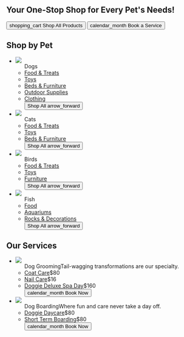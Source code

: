 <!-- raw HTML: start -->
<div>
<section class="hero">
        <h1>Your One-Stop Shop for Every Pet's Needs!</h1>
        <div class="btn-group">
            <button class="btn-filled-dark"><span class="material-symbols-outlined">
                    shopping_cart
                </span>Shop All Products</button>
            <button class="btn-outline-dark btn-hover-color"><span class="material-symbols-outlined">
                    calendar_month
                </span> Book a Service</button>
        </div>
    </section>
    <section>
        <h2>Shop by Pet</h2>
        <ul class="shop-pets">
            <li class="card-large card-light" id="sup-dog">
                <div class="card-image"><img src="https://ouch-cdn2.icons8.com/5ccPOQq69UKQcbmXfjvOScfFc9NXKG0Xu6DPNQ8b0f8/rs:fit:368:247/czM6Ly9pY29uczgu/b3VjaC1wcm9kLmFz/c2V0cy9wbmcvMTEw/LzFlODdiYzcyLTBl/OWEtNDFlNS05N2Ey/LTMzYTA4MDQ5MWU1/OC5wbmc.png"></div>
                <ul>
                    Dogs
                    <li><a href="#">Food &amp; Treats</a></li>
                    <li><a href="#">Toys</a></li>
                    <li><a href="#">Beds &amp; Furniture</a></li>
                    <li><a href="#">Outdoor Supplies</a></li>
                    <li><a href="#">Clothing</a></li>
                    <button class="btn-outline-light">Shop All<span class="material-symbols-outlined">
                            arrow_forward
                        </span></button>
                </ul>
            </li>
            <li class="card-large card-dark" id="sup-cat">
                <div class="card-image"><img src="https://ouch-cdn2.icons8.com/RjiKOF2gGKiIVnIMFi0O1a4aU7DoHfhbkXr2JbUYZ3A/rs:fit:368:313/czM6Ly9pY29uczgu/b3VjaC1wcm9kLmFz/c2V0cy9wbmcvMzEy/LzliNDQ3MmVlLWZh/YjMtNDQwNy1iOWVh/LWMwOTdlYWNjNWE3/NS5wbmc.png"></div>
                <ul>Cats
                    <li><a href="#">Food &amp; Treats</a></li>
                    <li><a href="#">Toys</a></li>
                    <li><a href="#">Beds &amp; Furniture</a></li>
                    <button class="btn-outline-dark">Shop All<span class="material-symbols-outlined">
                            arrow_forward
                        </span></button>
                </ul>
            </li>
            <li class="card-large card-dark" id="sup-bird">
                <div class="card-image"><img src="https://ouch-cdn2.icons8.com/DF-XRInvbvWS9fQSpWc_SegC3meXZK8BmE-PjrdrF3Q/rs:fit:368:396/czM6Ly9pY29uczgu/b3VjaC1wcm9kLmFz/c2V0cy9wbmcvNzI3/LzQyYWIyNzliLWJj/ZDgtNGEyMC04MGRi/LTk3MzU4YWFmNTVk/OS5wbmc.png"> </div>
                <ul>Birds
                    <li><a href="#">Food &amp; Treats</a></li>
                    <li><a href="#">Toys</a></li>
                    <li><a href="#">Furniture</a></li>
                    <button class="btn-outline-dark">Shop All<span class="material-symbols-outlined">
                            arrow_forward
                        </span></button>
                </ul>
            </li>
            <li class="card-large card-light" id="sup-fish">
                <div class="card-image"><img src="https://ouch-cdn2.icons8.com/41Pv7w9rcbn7II_gB2vwvVCQRYE5mvpca1ZbsvMujR0/rs:fit:368:368/czM6Ly9pY29uczgu/b3VjaC1wcm9kLmFz/c2V0cy9wbmcvNjE5/LzRlZjE1YTgyLTI3/NjYtNDlkNC1hMGE3/LWY4ZjRmNzhjM2M5/NS5wbmc.png"></div>
                <ul>
                    Fish
                    <li><a href="#">Food</a></li>
                    <li><a href="#">Aquariums</a></li>
                    <li><a href="#">Rocks &amp; Decorations</a></li>
                    <button class="btn-outline-light">Shop All<span class="material-symbols-outlined">
                            arrow_forward
                        </span></button>
                </ul>
            </li>
        </ul>
    </section>
    <section>
        <h2>Our Services</h2>
        <ul class="services">
            <li class="card-large card-dark card-wide" id="serv-groom">
                <div class="card-image"><img src="https://ouch-cdn2.icons8.com/T11rfGmMKgcStJyAFKNgtOfE79cadabx0DVMnvzA9Pk/rs:fit:368:313/czM6Ly9pY29uczgu/b3VjaC1wcm9kLmFz/c2V0cy9wbmcvNDQx/LzFlYWU4MWY3LWQ1/ZjYtNDM2Ny1hZjM5/LWVmNTFmMGM5Njk4/MS5wbmc.png"></div>
                <ul>
                    Dog Grooming<span class="subtitle">Tail-wagging transformations are our specialty.</span>
                    <li><a href="#">Coat Care</a><span>$80</span></li>
                    <li><a href="#">Nail Care</a><span>$16</span></li>
                    <li><a href="#">Doggie Deluxe Spa Day</a><span>$160</span></li>
                    <button class="btn-filled-dark"><span class="material-symbols-outlined">
                            calendar_month
                        </span>Book Now</button>
                </ul>
            </li>
            <li class="card-large card-dark card-wide" id="serv-board">
                <div class="card-image"><img src="https://ouch-cdn2.icons8.com/F5Ea1suZtMYimKDkJr0CJLO_1bju6-bTyT1EuDKEg8s/rs:fit:368:254/czM6Ly9pY29uczgu/b3VjaC1wcm9kLmFz/c2V0cy9wbmcvMjcx/LzVjMzE4NWM0LWZh/NTMtNGQ1OS05ZTM2/LTZjYzBhNGU3ODg0/NC5wbmc.png"></div>
                <ul>
                    Dog Boarding<span class="subtitle">Where fun and care never take a day off.</span>
                    <li><a href="#">Doggie Daycare</a><span>$80</span></li>
                    <li><a href="#">Short Term Boarding</a><span>$80</span></li>
                    <button class="btn-filled-dark"><span class="material-symbols-outlined">
                            calendar_month
                        </span>Book Now</button>
                </ul>
            </li>
        </ul>
    </section>
</div>
<!-- raw HTML: end -->
<design data-layout="unspecified" data-type="youtube" data-video="yw6i1SAHetc">
